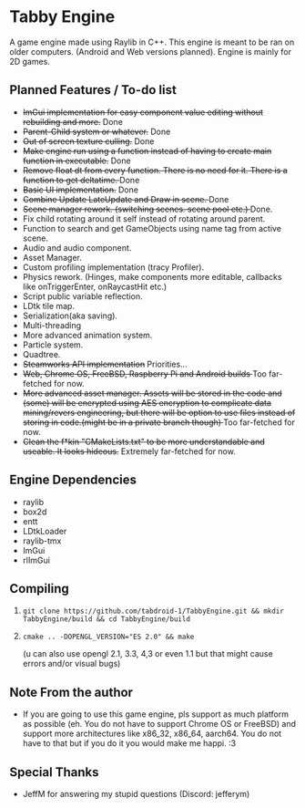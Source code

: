 Tabby Engine
=============================

A game engine made using Raylib in C++.
This engine is meant to be ran on older computers. (Android and Web versions planned).
Engine is mainly for 2D games.

Planned Features / To-do list
-----------------------------

- <s>ImGui implementation for easy component value editing without rebuilding and more.</s> Done
- <s>Parent-Child system or whatever.</s> Done
- <s>Out of screen texture culling.</s> Done
- <s>Make engine run using a function instead of having to create main function in executable.</s> Done
- <s>Remove float dt from every function. There is no need for it. There is a function to get deltatime. </s> Done
- <s>Basic UI implementation.</s> Done
- <s>Combine Update LateUpdate and Draw in scene. </s> Done
- <s>Scene manager rework. (switching scenes. scene pool etc.) </s> Done. 
- Fix child rotating around it self instead of rotating around parent.
- Function to search and get GameObjects using name tag from active scene.
- Audio and audio component.
- Asset Manager. 
- Custom profiling implementation (tracy Profiler).
- Physics rework. (Hinges, make components more editable, callbacks like onTriggerEnter, onRaycastHit etc.)
- Script public variable reflection.
- LDtk tile map.
- Serialization(aka saving).
- Multi-threading
- More advanced animation system.
- Particle system.
- Quadtree.
- <s>Steamworks API implementation</s> Priorities...
- <s>Web, Chrome OS, FreeBSD, Raspberry Pi and Android builds </s> Too far-fetched for now.
- <s>More advanced asset manager. Assets will be stored in the code and (some) will be encrypted using AES encryption to complicate data mining/revers engineering, but there will be option to use files instead of storing in code.(might be in a private branch though) </s> Too far-fetched for now.
- <s>Clean the f*kin "CMakeLists.txt" to be more understandable and useable. It looks hideous.</s> Extremely far-fetched for now.

Engine Dependencies
-------------------

- raylib
- box2d
- entt
- LDtkLoader
- raylib-tmx
- ImGui
- rlImGui

Compiling
---------

 1. ```shell
    git clone https://github.com/tabdroid-1/TabbyEngine.git && mkdir TabbyEngine/build && cd TabbyEngine/build
    ```

 2. ```shell
    cmake .. -DOPENGL_VERSION="ES 2.0" && make
    ```

    (u can also use opengl 2.1, 3.3, 4,3 or even 1.1 but that might cause errors and/or visual bugs)

Note From the author
 --------------------

- If you are going to use this game engine, pls support as much platform as possible (eh. You do not have to support Chrome OS or FreeBSD) and support more architectures like x86_32, x86_64, aarch64. You do not have to that but if you do it you would make me happi. :3

Special Thanks
 --------------

- JeffM for answering my stupid questions (Discord: jefferym)
